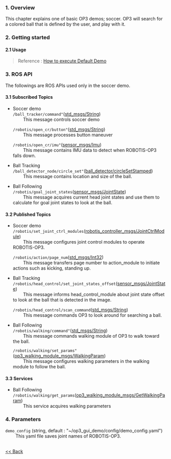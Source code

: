 ### 1. Overview
This chapter explains one of basic OP3 demos; soccer.
OP3 will search for a colored ball that is defined by the user, and play with it.

### 2. Getting started
#### 2.1 Usage
 > Reference : [How to execute Default Demo](OP3-How-to-execute-Default-Demo.md)


### 3. ROS API
The followings are ROS APIs used only in the soccer demo.

#### 3.1 Subscribed Topics
- Soccer demo  
  `/ball_tracker/command"`([std_msgs/String])  
  &emsp;&emsp; This message controls soccer demo

  `/robotis/open_cr/button"`([std_msgs/String])  
  &emsp;&emsp; This message processes button maneuver

  `/robotis/open_cr/imu"`([sensor_msgs/Imu])  
  &emsp;&emsp; This message contains IMU data to detect when ROBOTIS-OP3 falls down.

- Ball Tracking  
  `/ball_detector_node/circle_set"`([ball_detector/circleSetStamped])  
  &emsp;&emsp; This message contains location and size of the ball.


- Ball Following  
  `/robotis/goal_joint_states`([sensor_msgs/JointState])  
  &emsp;&emsp; This message acquires current head joint states and use them to calculate for goal joint states to look at the ball.   



#### 3.2 Published Topics
- Soccer demo  
  `/robotis/set_joint_ctrl_modules`([robotis_controller_msgs/JointCtrlModule])  
  &emsp;&emsp; This message configures joint control modules to operate ROBOTIS-OP3.  

  `/robotis/action/page_num`([std_msgs/Int32])  
  &emsp;&emsp; This message transfers page number to action_module to initiate actions such as kicking, standing up.  

- Ball Tracking  
  `/robotis/head_control/set_joint_states_offset`([sensor_msgs/JointState])  
  &emsp;&emsp; This message informs head_control_module about joint state offset to look at the ball that is detected in the image.

  `/robotis/head_control/scan_command`([std_msgs/String])  
  &emsp;&emsp; This message commands OP3 to look around for searching a ball.   

- Ball Following  
  `/robotis/walking/command"`([std_msgs/String])  
  &emsp;&emsp; This message commands walking module of OP3 to walk toward the ball.

  `/robotis/walking/set_params"`([op3_walking_module_msgs/WalkingParam])  
  &emsp;&emsp; This message configures walking parameters in the walking module to follow the ball.


#### 3.3 Services
- Ball Following  
  `/robotis/walking/get_params`([op3_walking_module_msgs/GetWalkingParam])  
  &emsp;&emsp; This service acquires walking parameters  


### 4. Parameters
`demo_config` (string, default : "~/op3_gui_demo/config/demo_config.yaml")  
&emsp;&emsp; This yaml file saves joint names of ROBOTIS-OP3.

<br>[&lt;&lt; Back](op3_demo.md)

[How to execute Default Demo]:[OP3-How-to-execute-Default-Demo.md]


[std_msgs/String]:/docs/en/popup/std_msgs_string/
[sensor_msgs/Imu]:/docs/en/popup/sensor_msgs_IMU_msg/

[ball_detector/circleSetStamped]:/docs/en/popup/ball_detector_CircleSetStamped_msg/
[sensor_msgs/JointState]:/docs/en/popup/sensor_msgs_JointState_msg/
[robotis_controller_msgs/JointCtrlModule]:/docs/en/popup/JointCtrlModule.msg/

[std_msgs/Int32]:/docs/en/popup/std_msgs_int32_message/
[sensor_msgs/JointState]:/docs/en/sensor_msgs_JointState_msg/
[std_msgs/String]:/docs/en/popup/std_msgs_string/
[op3_walking_module_msgs/WalkingParam]:/docs/en/popup/op3_WalkingParam.msg/
[op3_walking_module_msgs/GetWalkingParam]:/docs/en/popup/op3_GetWalkingParam.srv/
